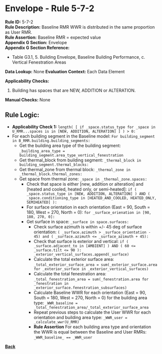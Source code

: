 # Envelope - Rule 5-7-2  
**Rule ID:** 5-7-2  
**Rule Description:** Baseline RMR WWR is distributed in the same proportion as User RMR.  
**Rule Assertion:** Baseline RMR = expected value  
**Appendix G Section:** Envelope  
**Appendix G Section Reference:**
- Table G3.1, 5. Building Envelope, Baseline Building Performance, c. Vertical Fenestration Areas

**Data Lookup:** None
**Evaluation Context:**  Each Data Element  

**Applicability Checks:** 
1. Building has spaces that are NEW, ADDITION or ALTERATION.

**Manual Checks:** None  

## Rule Logic:
- **Applicability Check 1:** `length( [ if _space.status_type for _space in U_RMR...spaces is in [NEW, ADDITION, ALTERATION] ] ) > 0:`  
- For each building segment in the Baseline model: `For building_segment in B_RMR.building.building_segments:`
    - Get the building area type of the building segment: `_building_area_type = building_segment.area_type_vertical_fenestration`
    - Get thermal_block from building segment: `_thermal_block in building_segment.thermal_blocks:`
    - Get thermal_zone from thermal block: `_thermal_zone in _thermal_block.thermal_zones:`
    - Get space from thermal zone: `_space in _thermal_zone.spaces:`
        - Check that space is either [new, addition or alteration] and [heated and cooled, heated only, or semi-heated]: `if ( _space.status_type in [NEW, ADDITION, ALTERATION] ) AND ( _space.conditioning_type in [HEATED_AND_COOLED, HEATED_ONLY, SEMIHEATED] ):` 
        - For surface orientation in each orientation (East = 90, South = 180, West = 270, North = 0): `for _surface_orienation in [90, 180, 270, 0]:`  
        - Get surface in space: `_surface in space.surfaces:`
            - Check surface azimuth is within +/- 45 deg of surface orientation: `( _surface.azimuth > _surface_orientation - 45) and ( _surface.azimuth <= _surface_azimuth + 45):`  
            - Check that surface is exterior and vertical: `if ( _surface.adjacent_to in [AMBIENT] ) AND ( 60 <= _surface.tilt <= 90 ): _exterior_vertical_surfaces.append(_surface)`
            - Calculate the total exterior surface area: `_total_exterior_surface_area = sum(_exterior_surface.area for _exterior_surface in _exterior_vertical_surfaces)`
            - Calculate the total fenestration area: `_total_fenestration_area = sum(_fenestration.area for _fenestration in _exterior_surface.fenestration_subsurfaces)`
            - Calculate Baseline WWR for each orientation (East = 90, South = 180, West = 270, North = 0) for the building area type: `_WWR_baseline = _total_fenestration_area/_total_exterior_surface_area`  
            - Repeat previous steps to calculate the User WWR for each orientation and building area type: `_WWR_user = _calculate_wwr(U_RMR)`  
            - **Rule Assertion** For each building area type and orientation the WWR is equal between the Baseline and User RMRs: `_WWR_baseline_ == _WWR_user`

**[Back](../_toc.md)**